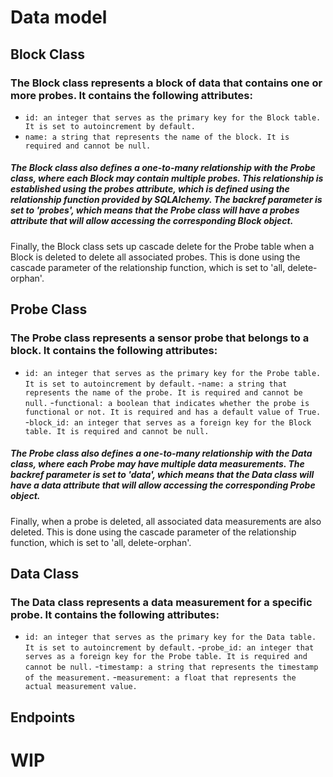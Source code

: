 # Data model
## Block Class
### The Block class represents a block of data that contains one or more probes. It contains the following attributes:

- ```id: an integer that serves as the primary key for the Block table. It is set to autoincrement by default.```
- ```name: a string that represents the name of the block. It is required and cannot be null.```

##### The Block class also defines a one-to-many relationship with the Probe class, where each Block may contain multiple probes. This relationship is established using the probes attribute, which is defined using the relationship function provided by SQLAlchemy. The backref parameter is set to 'probes', which means that the Probe class will have a probes attribute that will allow accessing the corresponding Block object.

Finally, the Block class sets up cascade delete for the Probe table when a Block is deleted to delete all associated probes. This is done using the cascade parameter of the relationship function, which is set to 'all, delete-orphan'.

## Probe Class
### The Probe class represents a sensor probe that belongs to a block. It contains the following attributes:

- ```id: an integer that serves as the primary key for the Probe table. It is set to autoincrement by default.```
-```name: a string that represents the name of the probe. It is required and cannot be null.```
-```functional: a boolean that indicates whether the probe is functional or not. It is required and has a default value of True.```
-```block_id: an integer that serves as a foreign key for the Block table. It is required and cannot be null.```

##### The Probe class also defines a one-to-many relationship with the Data class, where each Probe may have multiple data measurements. The backref parameter is set to 'data', which means that the Data class will have a data attribute that will allow accessing the corresponding Probe object.

Finally, when a probe is deleted, all associated data measurements are also deleted. This is done using the cascade parameter of the relationship function, which is set to 'all, delete-orphan'.

## Data Class
### The Data class represents a data measurement for a specific probe. It contains the following attributes:

- ```id: an integer that serves as the primary key for the Data table. It is set to autoincrement by default.```
-```probe_id: an integer that serves as a foreign key for the Probe table. It is required and cannot be null.```
-```timestamp: a string that represents the timestamp of the measurement.```
-```measurement: a float that represents the actual measurement value.```

## Endpoints

# WIP